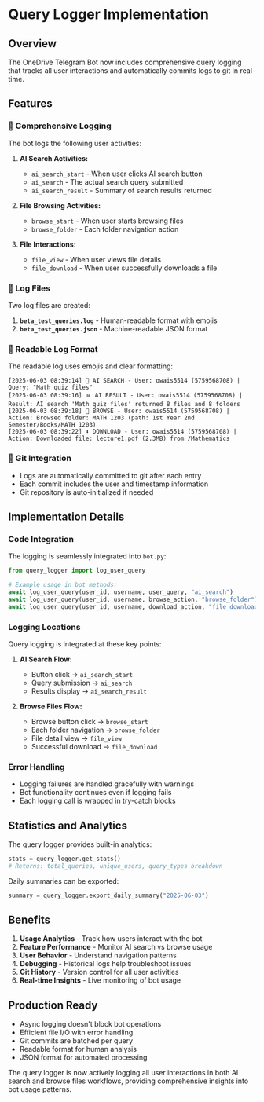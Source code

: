# Query Logger Implementation

## Overview
The OneDrive Telegram Bot now includes comprehensive query logging that tracks all user interactions and automatically commits logs to git in real-time.

## Features

### 🎯 Comprehensive Logging
The bot logs the following user activities:

1. **AI Search Activities:**
   - `ai_search_start` - When user clicks AI search button
   - `ai_search` - The actual search query submitted
   - `ai_search_result` - Summary of search results returned

2. **File Browsing Activities:**
   - `browse_start` - When user starts browsing files
   - `browse_folder` - Each folder navigation action

3. **File Interactions:**
   - `file_view` - When user views file details
   - `file_download` - When user successfully downloads a file

### 📁 Log Files
Two log files are created:

1. **`beta_test_queries.log`** - Human-readable format with emojis
2. **`beta_test_queries.json`** - Machine-readable JSON format

### 🎨 Readable Log Format
The readable log uses emojis and clear formatting:

```
[2025-06-03 08:39:14] 🤖 AI SEARCH - User: owais5514 (5759568708) | Query: "Math quiz files"
[2025-06-03 08:39:16] 📊 AI RESULT - User: owais5514 (5759568708) | Result: AI search 'Math quiz files' returned 8 files and 8 folders
[2025-06-03 08:39:18] 📁 BROWSE - User: owais5514 (5759568708) | Action: Browsed folder: MATH 1203 (path: 1st Year 2nd Semester/Books/MATH 1203)
[2025-06-03 08:39:22] ⬇️ DOWNLOAD - User: owais5514 (5759568708) | Action: Downloaded file: lecture1.pdf (2.3MB) from /Mathematics
```

### 🔄 Git Integration
- Logs are automatically committed to git after each entry
- Each commit includes the user and timestamp information
- Git repository is auto-initialized if needed

## Implementation Details

### Code Integration
The logging is seamlessly integrated into `bot.py`:

```python
from query_logger import log_user_query

# Example usage in bot methods:
await log_user_query(user_id, username, user_query, "ai_search")
await log_user_query(user_id, username, browse_action, "browse_folder")
await log_user_query(user_id, username, download_action, "file_download")
```

### Logging Locations
Query logging is integrated at these key points:

1. **AI Search Flow:**
   - Button click → `ai_search_start`
   - Query submission → `ai_search`
   - Results display → `ai_search_result`

2. **Browse Files Flow:**
   - Browse button click → `browse_start`
   - Each folder navigation → `browse_folder`
   - File detail view → `file_view`
   - Successful download → `file_download`

### Error Handling
- Logging failures are handled gracefully with warnings
- Bot functionality continues even if logging fails
- Each logging call is wrapped in try-catch blocks

## Statistics and Analytics

The query logger provides built-in analytics:

```python
stats = query_logger.get_stats()
# Returns: total_queries, unique_users, query_types breakdown
```

Daily summaries can be exported:
```python
summary = query_logger.export_daily_summary("2025-06-03")
```

## Benefits

1. **Usage Analytics** - Track how users interact with the bot
2. **Feature Performance** - Monitor AI search vs browse usage
3. **User Behavior** - Understand navigation patterns
4. **Debugging** - Historical logs help troubleshoot issues
5. **Git History** - Version control for all user activities
6. **Real-time Insights** - Live monitoring of bot usage

## Production Ready
- Async logging doesn't block bot operations
- Efficient file I/O with error handling
- Git commits are batched per query
- Readable format for human analysis
- JSON format for automated processing

The query logger is now actively logging all user interactions in both AI search and browse files workflows, providing comprehensive insights into bot usage patterns.
